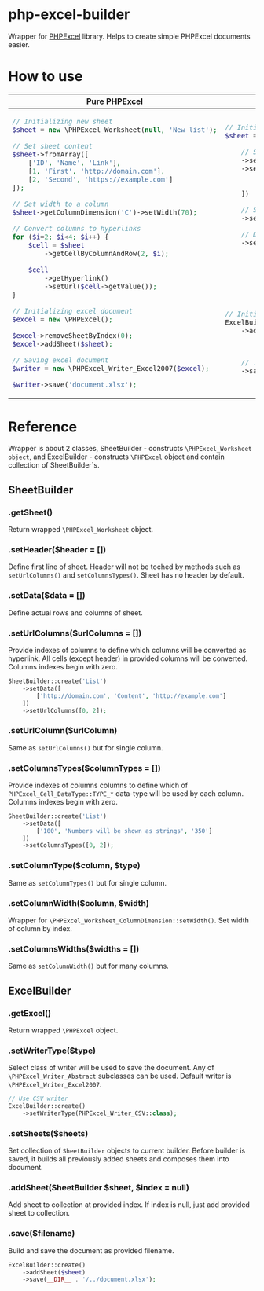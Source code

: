# php-excel-builder

Wrapper for [PHPExcel](https://github.com/PHPOffice/PHPExcel) library.
Helps to create simple PHPExcel documents easier.

# How to use

<table>
<thead>
<th>Pure PHPExcel</th>
<th>With php-excel-builder</th>
</thead>
<tbody>
<tr>
<td>

```php
// Initializing new sheet
$sheet = new \PHPExcel_Worksheet(null, 'New list');

// Set sheet content
$sheet->fromArray([
    ['ID', 'Name', 'Link'],
    [1, 'First', 'http://domain.com'],
    [2, 'Second', 'https://example.com']
]);

// Set width to a column
$sheet->getColumnDimension('C')->setWidth(70);

// Convert columns to hyperlinks
for ($i=2; $i<4; $i++) {
    $cell = $sheet
        ->getCellByColumnAndRow(2, $i);

    $cell
        ->getHyperlink()
        ->setUrl($cell->getValue());
}

// Initializing excel document
$excel = new \PHPExcel();

$excel->removeSheetByIndex(0);
$excel->addSheet($sheet);

// Saving excel document
$writer = new \PHPExcel_Writer_Excel2007($excel);

$writer->save('document.xlsx');
```

</td>
<td>

```php
// Initializing new sheet
$sheet = SheetBuilder::create('New list')

    // Set sheet content
    ->setHeader(['ID', 'Name', 'Link'])
    ->setData([
        [1, 'First', 'http://domain.com'],
        [2, 'Second', 'https://example.com']
    ])

    // Set width to a column
    ->setColumnWidth('C', 70)

    // Define columns to be converted to hyperlinks
    ->setUrlColumn(2);








// Initializing excel document
ExcelBuilder::create()
    ->addSheet($sheet)



    // ...and saving it
    ->save('document.xlsx');



```

</td>
</tr>
</tbody>
</table>

# Reference

Wrapper is about 2 classes,
SheetBuilder - constructs `\PHPExcel_Worksheet object`,
and ExcelBuilder - constructs `\PHPExcel` object and contain collection of SheetBuilder`s.

## SheetBuilder

### .getSheet()

Return wrapped `\PHPExcel_Worksheet` object.

### .setHeader($header = [])

Define first line of sheet.
Header will not be toched by methods such as `setUrlColumns()` and `setColumnsTypes()`.
Sheet has no header by default.

### .setData($data = [])

Define actual rows and columns of sheet.

### .setUrlColumns($urlColumns = [])

Provide indexes of columns to define which columns will be converted as hyperlink.
All cells (except header) in provided columns will be converted.
Columns indexes begin with zero.

```php
SheetBuilder::create('List')
    ->setData([
        ['http://domain.com', 'Content', 'http://example.com']
    ])
    ->setUrlColumns([0, 2]);
```

### .setUrlColumn($urlColumn)

Same as `setUrlColumns()` but for single column.

### .setColumnsTypes($columnTypes = [])

Provide indexes of columns columns to define which of `PHPExcel_Cell_DataType::TYPE_*` data-type will be used by each column.
Columns indexes begin with zero.

```php
SheetBuilder::create('List')
    ->setData([
        ['100', 'Numbers will be shown as strings', '350']
    ])
    ->setColumnsTypes([0, 2]);
```

### .setColumnType($column, $type)

Same as `setColumnTypes()` but for single column.

### .setColumnWidth($column, $width)

Wrapper for `\PHPExcel_Worksheet_ColumnDimension::setWidth()`. Set width of column by index.

### .setColumnsWidths($widths = [])

Same as `setColumnWidth()` but for many columns.

## ExcelBuilder

### .getExcel()

Return wrapped `\PHPExcel` object.

### .setWriterType($type)

Select class of writer will be used to save the document.
Any of `\PHPExcel_Writer_Abstract` subclasses can be used.
Default writer is `\PHPExcel_Writer_Excel2007`.

```php
// Use CSV writer
ExcelBuilder::create()
    ->setWriterType(PHPExcel_Writer_CSV::class);
```

### .setSheets($sheets)

Set collection of `SheetBuilder` objects to current builder.
Before builder is saved, it builds all previously added sheets and composes them into document.

### .addSheet(SheetBuilder $sheet, $index = null)

Add sheet to collection at provided index.
If index is null, just add provided sheet to collection.

### .save($filename)

Build and save the document as provided filename.

```php
ExcelBuilder::create()
    ->addSheet($sheet)
    ->save(__DIR__ . '/../document.xlsx');
```
